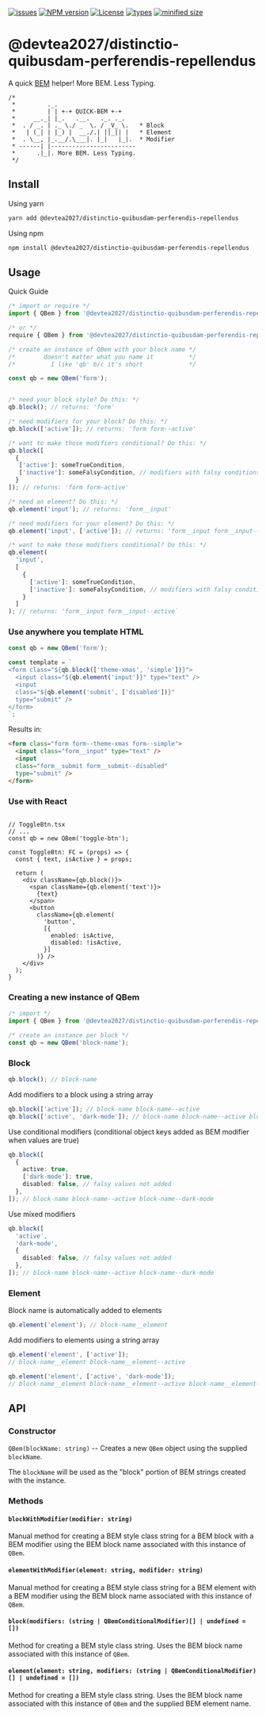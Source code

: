 [![issues](https://badgen.net/github/open-issues/scott-linenberger/@devtea2027/distinctio-quibusdam-perferendis-repellendus)](https://github.com/devtea2027/distinctio-quibusdam-perferendis-repellendus/issues)
[![NPM version](https://badgen.net/npm/v/@devtea2027/distinctio-quibusdam-perferendis-repellendus)](https://github.com/devtea2027/distinctio-quibusdam-perferendis-repellendus/tree/0.7.3)
[![License](https://badgen.net/npm/license/@devtea2027/distinctio-quibusdam-perferendis-repellendus)](https://github.com/devtea2027/distinctio-quibusdam-perferendis-repellendus/blob/0.7.3/LICENSE)
[![types](https://badgen.net/npm/types/@devtea2027/distinctio-quibusdam-perferendis-repellendus)](https://www.npmjs.com/package/@devtea2027/distinctio-quibusdam-perferendis-repellendus)
[![minified size](https://badgen.net/bundlephobia/min/@devtea2027/distinctio-quibusdam-perferendis-repellendus)](https://www.npmjs.com/package/@devtea2027/distinctio-quibusdam-perferendis-repellendus)

# @devtea2027/distinctio-quibusdam-perferendis-repellendus
A quick [BEM][BEM] helper! More BEM. Less Typing.

```text
/*
 *         ._.
 *         | | +-+ QUICK-BEM +-+
 *     __._| |_.   .__.   ._. ._.
 *  . / _. | ._ \./ _  \. / _V_ \.   * Block
 *   | (_| | |_) |  __./.| ||_|| |   * Element
 *  . \__, |_.__/.\___|. |_|   |_|.  * Modifier
 * ------| |------------------------
 *      .|_|. More BEM. Less Typing.
 */
```

## Install

Using yarn

```bash
yarn add @devtea2027/distinctio-quibusdam-perferendis-repellendus
```

Using npm

```bash
npm install @devtea2027/distinctio-quibusdam-perferendis-repellendus
```

## Usage

Quick Guide

```ts
/* import or require */
import { QBem } from '@devtea2027/distinctio-quibusdam-perferendis-repellendus';

/* or */
require { QBem } from '@devtea2027/distinctio-quibusdam-perferendis-repellendus';

/* create an instance of QBem with your block name */
/*        doesn't matter what you name it          */
/*          I like 'qb' b/c it's short             */

const qb = new QBem('form');


/* need your block style? Do this: */
qb.block(); // returns: 'form'

/* need modifiers for your block? Do this: */
qb.block(['active']); // returns: 'form form--active'

/* want to make those modifiers conditional? Do this: */
qb.block([
  {
   ['active']: someTrueCondition,
   ['inactive']: someFalsyCondition, // modifiers with falsy conditions won't be added
  }
]); // returns: 'form form-active'

/* need an element? Do this: */
qb.element('input'); // returns: 'form__input'

/* need modifiers for your element? Do this: */
qb.element('input', ['active']); // returns: 'form__input form__input--active'

/* want to make those modifiers conditional? Do this: */
qb.element(
  'input',
  [
    {
      ['active']: someTrueCondition,
      ['inactive']: someFalsyCondition, // modifiers with falsy conditions won't be added
    }
  ]
); // returns: 'form__input form__input--active`
```

### Use anywhere you template HTML

```ts
const qb = new QBem('form');

const template = `
<form class="${qb.block(['theme-xmas', 'simple'])}">
  <input class="${qb.element('input')}" type="text" />
  <input
  class="${qb.element('submit', ['disabled'])}"
  type="submit" />
</form>
`;
```

Results in:
```html
<form class="form form--theme-xmas form--simple">
  <input class="form__input" type="text" />
  <input
  class="form__submit form__submit--disabled"
  type="submit" />
</form>
```

### Use with React
```tsx

// ToggleBtn.tsx
// ...
const qb = new QBem('toggle-btn');

const ToggleBtn: FC = (props) => {
  const { text, isActive } = props;

  return (
    <div className={qb.block()}>
      <span className={qb.element('text')}>
        {text}
      </span>
      <button
        className={qb.element(
          'button',
          [{
            enabled: isActive,
            disabled: !isActive,
          }]
        )} />
    </div>
  );
}
```

### Creating a new instance of QBem
```ts
/* import */
import { QBem } from '@devtea2027/distinctio-quibusdam-perferendis-repellendus';

/* create an instance per block */
const qb = new QBem('block-name');
```

### Block

```ts
qb.block(); // block-name
```

Add modifiers to a block using a string array

```ts
qb.block(['active']); // block-name block-name--active
qb.block(['active', 'dark-mode']); // block-name block-name--active block-name--dark-mode
```

Use conditional modifiers (conditional object keys added as BEM modifier when values are true)

```ts
qb.block([
  {
    active: true,
    ['dark-mode']: true,
    disabled: false, // falsy values not added
  },
]); // block-name block-name--active block-name--dark-mode
```

Use mixed modifiers

```ts
qb.block([
  'active',
  'dark-mode',
  {
    disabled: false, // falsy values not added
  },
]); // block-name block-name--active block-name--dark-mode
```

### Element
Block name is automatically added to elements

```ts
qb.element('element'); // block-name__element
```

Add modifiers to elements using a string array
```ts
qb.element('element', ['active']);
// block-name__element block-name__element--active

qb.element('element', ['active', 'dark-mode']);
// block-name__element block-name__element--active block-name__element--dark-mode
```

## API

### Constructor

`QBem(blockName: string)` -- Creates a new `QBem` object using the supplied `blockName`.

The `blockName` will be used as the "block" portion of BEM strings created with the instance.

### Methods

#### `blockWithModifier(modifier: string)`

Manual method for creating a BEM style class string for a BEM block with a BEM modifier using the BEM block name associated with this instance of `QBem`.

#### `elementWithModifier(element: string, modifider: string)`

Manual method for creating a BEM style class string for a BEM element with a BEM modifier using the BEM block name associated with this instance of `QBem`.

#### `block(modifiers: (string | QBemConditionalModifier)[] | undefined = []) `

Method for creating a BEM style class string. Uses the BEM block name associated with this instance of `QBem`.

#### `element(element: string, modifiers: (string | QBemConditionalModifier)[] | undefined = [])`

Method for creating a BEM style class string. Uses the BEM block name associated with this instance of `QBem` and the supplied BEM element name.

[BEM]: http://getbem.com/naming/
